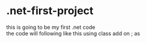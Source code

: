 # .net-first-project
this is going to be my first .net code
<br>
the code will following like this 
using class
add on ; as